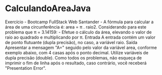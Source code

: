 # CalculandoAreaJava
Exercício  - Bootcamp  FullStack Web Santander -  A fórmula para calcular a área de uma circunferência é: area = π . raio2. Considerando para este problema que π = 3.14159:  - Efetue o cálculo da área, elevando o valor de raio ao quadrado e multiplicando por π.  Entrada A entrada contém um valor de ponto flutuante (dupla precisão), no caso, a variável raio.  Saída Apresentar a mensagem "A=" seguido pelo valor da variável area, conforme exemplo abaixo, com 4 casas após o ponto decimal. Utilize variáveis de dupla precisão (double). Como todos os problemas, não esqueça de imprimir o fim de linha após o resultado, caso contrário, você receberá "Presentation Error".
